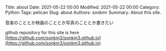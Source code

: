Title: about
Date: 2021-05-22 00:00
Modified: 2021-05-22 00:00
Category: Python
Tags: pelican
Slug: about
Authors: sonkmr
Summary: About this site.

音楽のこととか映画のこととか写真のこととか書きたい

github repository for this site is here [https://github.com/sonkm3/sonkm3.github.io](https://github.com/sonkm3/sonkm3.github.io)
